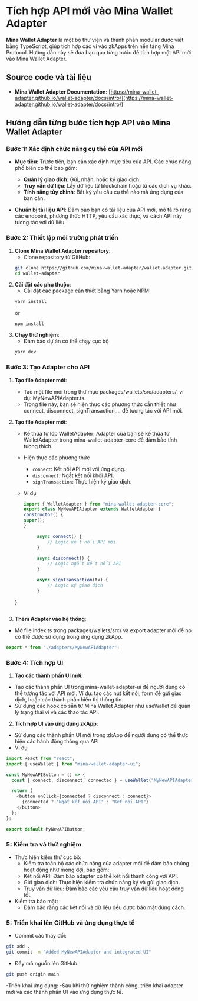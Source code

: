 # Tích hợp API mới vào Mina Wallet Adapter

**Mina Wallet Adapter** là một bộ thư viện và thành phần modular được viết bằng TypeScript, giúp tích hợp các ví vào zkApps trên nền tảng Mina Protocol. Hướng dẫn này sẽ đưa bạn qua từng bước để tích hợp một API mới vào Mina Wallet Adapter.

## Source code và tài liệu

- **Mina Wallet Adapter Documentation**: [https://mina-wallet-adapter.github.io/wallet-adapter/docs/intro/](https://mina-wallet-adapter.github.io/wallet-adapter/docs/intro/)

## Hướng dẫn từng bước tích hợp API vào Mina Wallet Adapter

### Bước 1: Xác định chức năng cụ thể của API mới

- **Mục tiêu**: Trước tiên, bạn cần xác định mục tiêu của API. Các chức năng phổ biến có thể bao gồm:

  - **Quản lý giao dịch**: Gửi, nhận, hoặc ký giao dịch.
  - **Truy vấn dữ liệu**: Lấy dữ liệu từ blockchain hoặc từ các dịch vụ khác.
  - **Tính năng tùy chỉnh**: Bất kỳ yêu cầu cụ thể nào mà ứng dụng của bạn cần.

- **Chuẩn bị tài liệu API**: Đảm bảo bạn có tài liệu của API mới, mô tả rõ ràng các endpoint, phương thức HTTP, yêu cầu xác thực, và cách API này tương tác với dữ liệu.

### Bước 2: Thiết lập môi trường phát triển

1. **Clone Mina Wallet Adapter repository**:
   - Clone repository từ GitHub:
   ```bash
   git clone https://github.com/mina-wallet-adapter/wallet-adapter.git
   cd wallet-adapter
   ```
2. **Cài đặt các phụ thuộc**:
   - Cài đặt các package cần thiết bằng Yarn hoặc NPM:
   ```bash
   yarn install
   ```
   or
   ```
   npm install
   ```
3. **Chạy thử nghiệm**:
   - Đảm bảo dự án có thể chạy cục bộ
   ```bash
   yarn dev
   ```

### Bước 3: Tạo Adapter cho API

1.  **Tạo file Adapter mới**:
    - Tạo một file mới trong thư mục packages/wallets/src/adapters/, ví dụ: MyNewAPIAdapter.ts.
    - Trong file này, bạn sẽ hiện thực các phương thức cần thiết như connect, disconnect, signTransaction,... để tương tác với API mới.
2.  **Tạo file Adapter mới**:

    - Kế thừa từ lớp WalletAdapter: Adapter của bạn sẽ kế thừa từ WalletAdapter trong mina-wallet-adapter-core để đảm bảo tính tương thích.
    - Hiện thực các phương thức
      - `connect`: Kết nối API mới với ứng dụng.
      - `disconnect`: Ngắt kết nối khỏi API.
      - `signTransaction`: Thực hiện ký giao dịch.
    - Ví dụ

      ```javascript
      import { WalletAdapter } from "mina-wallet-adapter-core";
      export class MyNewAPIAdapter extends WalletAdapter {
      constructor() {
      super();
      }

           async connect() {
               // Logic kết nối API mới
           }

           async disconnect() {
               // Logic ngắt kết nối API
           }

           async signTransaction(tx) {
               // Logic ký giao dịch
           }
    }
    ```

3.  **Thêm Adapter vào hệ thống**:

- Mở file index.ts trong packages/wallets/src/ và export adapter mới để nó có thể được sử dụng trong ứng dụng zkApp.

```javascript
export * from "./adapters/MyNewAPIAdapter";
```

### Bước 4: Tích hợp UI

1.  **Tạo các thành phần UI mới**:

- Tạo các thành phần UI trong mina-wallet-adapter-ui để người dùng có thể tương tác với API mới. Ví dụ: tạo các nút kết nối, form để gửi giao dịch, hoặc các thành phần hiển thị thông tin.
- Sử dụng các hook có sẵn từ Mina Wallet Adapter như useWallet để quản lý trạng thái ví và các thao tác API.

2.  **Tích hợp UI vào ứng dụng zkApp**:

- Sử dụng các thành phần UI mới trong zkApp để người dùng có thể thực hiện các hành động thông qua API
- Vi dụ

```javascript
import React from "react";
import { useWallet } from "mina-wallet-adapter-ui";

const MyNewAPIButton = () => {
  const { connect, disconnect, connected } = useWallet("MyNewAPIAdapter");

  return (
    <button onClick={connected ? disconnect : connect}>
      {connected ? "Ngắt kết nối API" : "Kết nối API"}
    </button>
  );
};

export default MyNewAPIButton;
```

### 5: Kiểm tra và thử nghiệm

- Thực hiện kiểm thử cục bộ:
  - Kiểm tra toàn bộ các chức năng của adapter mới để đảm bảo chúng hoạt động như mong đợi, bao gồm:
  - Kết nối API: Đảm bảo adapter có thể kết nối thành công với API.
  - Gửi giao dịch: Thực hiện kiểm tra chức năng ký và gửi giao dịch.
  - Truy vấn dữ liệu: Đảm bảo các yêu cầu truy vấn dữ liệu hoạt động tốt.
- Kiểm tra bảo mật:
  - Đảm bảo rằng các kết nối và dữ liệu đều được bảo mật đúng cách.

### 5: Triển khai lên GitHub và ứng dụng thực tế

- Commit các thay đổi:

```sh
git add .
git commit -m "Added MyNewAPIAdapter and integrated UI"
```

- Đẩy mã nguồn lên GitHub:

```sh
git push origin main
```

-Triển khai ứng dụng:
-Sau khi thử nghiệm thành công, triển khai adapter mới và các thành phần UI vào ứng dụng thực tế.

